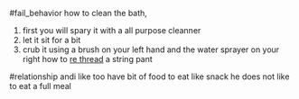 
#fail_behavior 
how to clean the bath, 
1. first you will spary it with a all purpose cleanner 
2. let it sit for a bit  
3. crub it using a brush on your left hand and the water sprayer on your right 
how to  [re thread](https://www.youtube.com/watch?time_continue=117&v=wnW7OWsq7vk&embeds_referring_euri=https%3A%2F%2Fchatgpt.com%2F&source_ve_path=MjM4NTE) a string pant

#relationship 
andi like too have bit of food to eat like snack  he does not like to eat a full meal 


